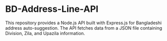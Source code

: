 # BD-Address-Line-API
This repository provides a Node.js API built with Express.js for Bangladeshi address auto-suggestion. The API fetches data from a JSON file containing Division, Zila, and Upazila information.
